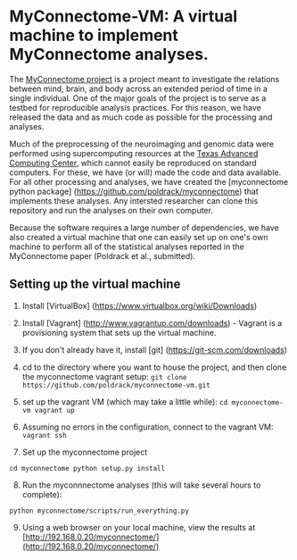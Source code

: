 # MyConnectome-VM: A virtual machine to implement MyConnectome analyses.

The [MyConnectome project](http://www.myconnectome.org) is a project meant to investigate the relations between mind, brain, and body across an extended period of time in a single individual.  One of the major goals of the project is to serve as a testbed for reproducible analysis practices.  For this reason, we have released the data and as much code as possible for the processing and analyses.  

Much of the preprocessing of the neuroimaging and genomic data were performed using supercomputing resources at the [Texas Advanced Computing Center](http://www.tacc.utexas.edu), which cannot easily be reproduced on standard computers. For these, we have (or will) made the code and data available.  For all other processing and analyses, we have created the [myconnectome python package] (https://github.com/poldrack/myconnectome) that implements these analyses. Any intersted researcher can clone this repository and run the analyses on their own computer.  

Because the software requires a large number of dependencies, we have also created a virtual machine that one can easily set up on one's own machine to perform all of the statistical analyses reported in the MyConnectome paper (Poldrack et al., submitted).  

## Setting up the virtual machine

1. Install [VirtualBox] (https://www.virtualbox.org/wiki/Downloads)

2. Install [Vagrant] (http://www.vagrantup.com/downloads) - Vagrant is a provisioning system that sets up the virtual machine.

3. If you don't already have it, install [git] (https://git-scm.com/downloads)

4.  cd to the directory where you want to house the project, and then clone the myconnectome vagrant setup:
`git clone https://github.com/poldrack/myconnectome-vm.git`

5. set up the vagrant VM (which may take a little while):
`cd myconnectome-vm
vagrant up`

6. Assuming no errors in the configuration, connect to the vagrant VM:
`vagrant ssh`

7. Set up the myconnectome project

`cd myconnectome
python setup.py install`

8.  Run the myconnnectome analyses (this will take several hours to complete):

`python myconnectome/scripts/run_everything.py`

9. Using a web browser on your local machine, view the results at [http://192.168.0.20/myconnectome/](http://192.168.0.20/myconnectome/)
